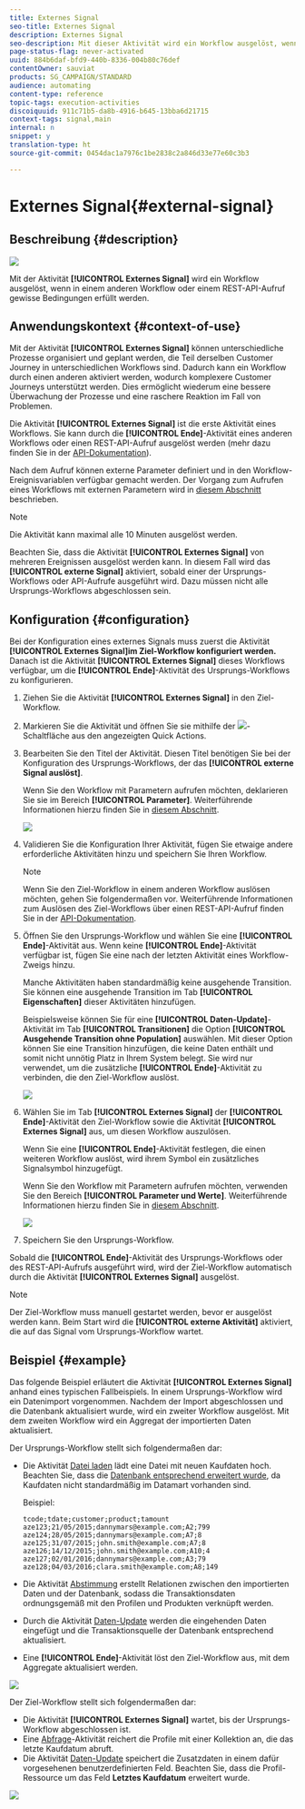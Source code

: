 ```yaml
---
title: Externes Signal
seo-title: Externes Signal
description: Externes Signal
seo-description: Mit dieser Aktivität wird ein Workflow ausgelöst, wenn in einem anderen Workflow gewisse Bedingungen erfüllt werden.
page-status-flag: never-activated
uuid: 884b6daf-bfd9-440b-8336-004b80c76def
contentOwner: sauviat
products: SG_CAMPAIGN/STANDARD
audience: automating
content-type: reference
topic-tags: execution-activities
discoiquuid: 911c71b5-da8b-4916-b645-13bba6d21715
context-tags: signal,main
internal: n
snippet: y
translation-type: ht
source-git-commit: 0454dac1a7976c1be2838c2a846d33e77e60c3b3

---
```



# Externes Signal{#external-signal}

## Beschreibung {#description}

![](assets/signal.png)

Mit der Aktivität **[!UICONTROL Externes Signal]** wird ein Workflow ausgelöst, wenn in einem anderen Workflow oder einem REST-API-Aufruf gewisse Bedingungen erfüllt werden.

## Anwendungskontext {#context-of-use}

Mit der Aktivität **[!UICONTROL Externes Signal]** können unterschiedliche Prozesse organisiert und geplant werden, die Teil derselben Customer Journey in unterschiedlichen Workflows sind. Dadurch kann ein Workflow durch einen anderen aktiviert werden, wodurch komplexere Customer Journeys unterstützt werden. Dies ermöglicht wiederum eine bessere Überwachung der Prozesse und eine raschere Reaktion im Fall von Problemen.

Die Aktivität **[!UICONTROL Externes Signal]** ist die erste Aktivität eines Workflows. Sie kann durch die **[!UICONTROL Ende]**-Aktivität eines anderen Workflows oder einen REST-API-Aufruf ausgelöst werden (mehr dazu finden Sie in der [API-Dokumentation](https://docs.campaign.adobe.com/doc/standard/en/api/ACS_API.html#triggering-a-signal-activity)).

Nach dem Aufruf können externe Parameter definiert und in den Workflow-Ereignisvariablen verfügbar gemacht werden. Der Vorgang zum Aufrufen eines Workflows mit externen Parametern wird in [diesem Abschnitt](../../automating/using/calling-a-workflow-with-external-parameters.md) beschrieben.

>[!NOTE]
>
>Die Aktivität kann maximal alle 10 Minuten ausgelöst werden.

Beachten Sie, dass die Aktivität **[!UICONTROL Externes Signal]** von mehreren Ereignissen ausgelöst werden kann. In diesem Fall wird das **[!UICONTROL externe Signal]** aktiviert, sobald einer der Ursprungs-Workflows oder API-Aufrufe ausgeführt wird. Dazu müssen nicht alle Ursprungs-Workflows abgeschlossen sein.

## Konfiguration  {#configuration}

Bei der Konfiguration eines externes Signals muss zuerst die Aktivität **[!UICONTROL Externes Signal]im Ziel-Workflow konfiguriert werden.** Danach ist die Aktivität **[!UICONTROL Externes Signal]** dieses Workflows verfügbar, um die **[!UICONTROL Ende]**-Aktivität des Ursprungs-Workflows zu konfigurieren.

1. Ziehen Sie die Aktivität **[!UICONTROL Externes Signal]** in den Ziel-Workflow.
1. Markieren Sie die Aktivität und öffnen Sie sie mithilfe der ![](assets/edit_darkgrey-24px.png)-Schaltfläche aus den angezeigten Quick Actions.
1. Bearbeiten Sie den Titel der Aktivität. Diesen Titel benötigen Sie bei der Konfiguration des Ursprungs-Workflows, der das **[!UICONTROL externe Signal auslöst]**.

   Wenn Sie den Workflow mit Parametern aufrufen möchten, deklarieren Sie sie im Bereich **[!UICONTROL Parameter]**. Weiterführende Informationen hierzu finden Sie in [diesem Abschnitt](../../automating/using/calling-a-workflow-with-external-parameters.md#declaring-the-parameters-in-the-external-signal-activity).

   ![](assets/external_signal_configuration.png)

1. Validieren Sie die Konfiguration Ihrer Aktivität, fügen Sie etwaige andere erforderliche Aktivitäten hinzu und speichern Sie Ihren Workflow.

   >[!NOTE]
   >
   >Wenn Sie den Ziel-Workflow in einem anderen Workflow auslösen möchten, gehen Sie folgendermaßen vor. Weiterführende Informationen zum Auslösen des Ziel-Workflows über einen REST-API-Aufruf finden Sie in der [API-Dokumentation](https://docs.campaign.adobe.com/doc/standard/en/api/ACS_API.html#triggering-a-signal-activity).

1. Öffnen Sie den Ursprungs-Workflow und wählen Sie eine **[!UICONTROL Ende]**-Aktivität aus. Wenn keine **[!UICONTROL Ende]**-Aktivität verfügbar ist, fügen Sie eine nach der letzten Aktivität eines Workflow-Zweigs hinzu.

   Manche Aktivitäten haben standardmäßig keine ausgehende Transition. Sie können eine ausgehende Transition im Tab **[!UICONTROL Eigenschaften]** dieser Aktivitäten hinzufügen.

   Beispielsweise können Sie für eine **[!UICONTROL Daten-Update]**-Aktivität im Tab **[!UICONTROL Transitionen]** die Option **[!UICONTROL Ausgehende Transition ohne Population]** auswählen. Mit dieser Option können Sie eine Transition hinzufügen, die keine Daten enthält und somit nicht unnötig Platz in Ihrem System belegt. Sie wird nur verwendet, um die zusätzliche **[!UICONTROL Ende]**-Aktivität zu verbinden, die den Ziel-Workflow auslöst.

   ![](assets/external_signal_empty_transition.png)

1. Wählen Sie im Tab **[!UICONTROL Externes Signal]** der **[!UICONTROL Ende]**-Aktivität den Ziel-Workflow sowie die Aktivität **[!UICONTROL Externes Signal]** aus, um diesen Workflow auszulösen.

   Wenn Sie eine **[!UICONTROL Ende]**-Aktivität festlegen, die einen weiteren Workflow auslöst, wird ihrem Symbol ein zusätzliches Signalsymbol hinzugefügt.

   Wenn Sie den Workflow mit Parametern aufrufen möchten, verwenden Sie den Bereich **[!UICONTROL Parameter und Werte]**. Weiterführende Informationen hierzu finden Sie in [diesem Abschnitt](../../automating/using/calling-a-workflow-with-external-parameters.md#defining-the-parameters-when-calling-the-workflow).

   ![](assets/external_signal_end.png)

1. Speichern Sie den Ursprungs-Workflow.

Sobald die **[!UICONTROL Ende]**-Aktivität des Ursprungs-Workflows oder des REST-API-Aufrufs ausgeführt wird, wird der Ziel-Workflow automatisch durch die Aktivität **[!UICONTROL Externes Signal]** ausgelöst.

>[!NOTE]
>
>Der Ziel-Workflow muss manuell gestartet werden, bevor er ausgelöst werden kann. Beim Start wird die **[!UICONTROL externe Aktivität]** aktiviert, die auf das Signal vom Ursprungs-Workflow wartet.

## Beispiel {#example}

Das folgende Beispiel erläutert die Aktivität **[!UICONTROL Externes Signal]** anhand eines typischen Fallbeispiels. In einem Ursprungs-Workflow wird ein Datenimport vorgenommen. Nachdem der Import abgeschlossen und die Datenbank aktualisiert wurde, wird ein zweiter Workflow ausgelöst. Mit dem zweiten Workflow wird ein Aggregat der importierten Daten aktualisiert.

Der Ursprungs-Workflow stellt sich folgendermaßen dar:

* Die Aktivität [Datei laden](../../automating/using/load-file.md) lädt eine Datei mit neuen Kaufdaten hoch. Beachten Sie, dass die [Datenbank entsprechend erweitert wurde](../../developing/using/data-model-concepts.md), da Kaufdaten nicht standardmäßig im Datamart vorhanden sind.

   Beispiel:

   ```
   tcode;tdate;customer;product;tamount
   aze123;21/05/2015;dannymars@example.com;A2;799
   aze124;28/05/2015;dannymars@example.com;A7;8
   aze125;31/07/2015;john.smith@example.com;A7;8
   aze126;14/12/2015;john.smith@example.com;A10;4
   aze127;02/01/2016;dannymars@example.com;A3;79
   aze128;04/03/2016;clara.smith@example.com;A8;149
   ```

* Die Aktivität [Abstimmung](../../automating/using/reconciliation.md) erstellt Relationen zwischen den importierten Daten und der Datenbank, sodass die Transaktionsdaten ordnungsgemäß mit den Profilen und Produkten verknüpft werden.
* Durch die Aktivität [Daten-Update](../../automating/using/update-data.md) werden die eingehenden Daten eingefügt und die Transaktionsquelle der Datenbank entsprechend aktualisiert.
* Eine **[!UICONTROL Ende]**-Aktivität löst den Ziel-Workflow aus, mit dem Aggregate aktualisiert werden.

![](assets/signal_example_source1.png)

Der Ziel-Workflow stellt sich folgendermaßen dar:

* Die Aktivität **[!UICONTROL Externes Signal]** wartet, bis der Ursprungs-Workflow abgeschlossen ist.
* Eine [Abfrage](../../automating/using/query.md#enriching-data)-Aktivität reichert die Profile mit einer Kollektion an, die das letzte Kaufdatum abruft.
* Die Aktivität [Daten-Update](../../automating/using/update-data.md) speichert die Zusatzdaten in einem dafür vorgesehenen benutzerdefinierten Feld. Beachten Sie, dass die Profil-Ressource um das Feld **Letztes Kaufdatum** erweitert wurde.

![](assets/signal_example_source2.png)

